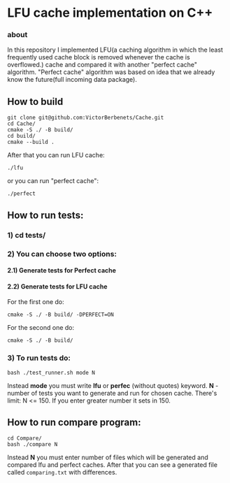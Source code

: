 # LFU cache implementation on C++
### about
In this repository I implemented LFU(a caching algorithm in which the least
frequently used cache block is removed whenever the cache is overflowed.)
cache and compared it with another "perfect cache" algorithm.
"Perfect cache" algorithm was based on idea that we already know the future(full 
incoming data package).
## How to build
```
git clone git@github.com:VictorBerbenets/Cache.git
cd Cache/
cmake -S ./ -B build/
cd build/
cmake --build .
```
After that you can run LFU cache:

```
./lfu
```
or you can run "perfect cache":

```
./perfect
```

## How to run tests:
### 1) cd tests/
### 2) You can choose two options:
#### 2.1) Generate tests for Perfect cache
#### 2.2) Generate tests for LFU cache
For the first one do:
```
cmake -S ./ -B build/ -DPERFECT=ON
```
For the second one do:
```
cmake -S ./ -B build/
```
### 3) To run tests do:
```
bash ./test_runner.sh mode N
```
Instead **mode** you must write **lfu** or **perfec** (without quotes) keyword. **N** - number of tests
you want to generate and run for chosen cache. There's limit: N <= 150. If you enter greater
number it sets in 150.
## How to run compare program:
```
cd Compare/
bash ./compare N
```
Instead **N** you must enter number of files which will be generated and compared lfu 
and perfect caches. After that you can see a generated file called
`comparing.txt` with differences.

